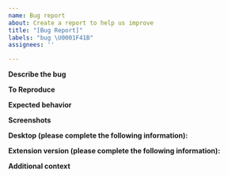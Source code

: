 ```yaml
---
name: Bug report
about: Create a report to help us improve
title: "[Bug Report]"
labels: "bug \U0001F41B"
assignees: ''

---
```


**Describe the bug**
<!-- A clear and concise description of what the bug is. -->

**To Reproduce**
<!--
Steps to reproduce the behavior:
1. Go to '...'
2. Click on '....'
3. Scroll down to '....'
4. See error
-->

**Expected behavior**
<!-- A clear and concise description of what you expected to happen. -->

**Screenshots**
<!-- If applicable, add screenshots to help explain your problem. -->

**Desktop (please complete the following information):**
<!--
 - OS: [e.g. iOS]
 - Browser [e.g. chrome, safari]
 - Version [e.g. 22]
-->

**Extension version (please complete the following information):**
<!-- Chrome extension / Firefox addon -->

**Additional context**
<!--
Add any other context about the problem here.
-->

